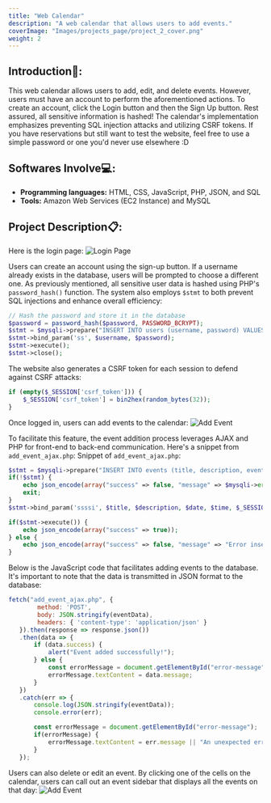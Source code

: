 ```yaml
---
title: "Web Calendar"
description: "A web calendar that allows users to add events."
coverImage: "Images/projects_page/project_2_cover.png"
weight: 2
---
```


## Introduction📓:
This web calendar allows users to add, edit, and delete events. However, users must have an account to perform the aforementioned actions. To create an account, click the Login button and then the Sign Up button. Rest assured, all sensitive information is hashed! The calendar's implementation emphasizes preventing SQL injection attacks and utilizing CSRF tokens. If you have reservations but still want to test the website, feel free to use a simple password or one you'd never use elsewhere :D

## Softwares Involve💻:
- **Programming languages:** HTML, CSS, JavaScript, PHP, JSON, and SQL
- **Tools:** Amazon Web Services (EC2 Instance) and MySQL

## Project Description📋:
Here is the login page:
![Login Page](/Images/projects_content/project_2/login_page.png)

Users can create an account using the sign-up button. If a username already exists in the database, users will be prompted to choose a different one. As previously mentioned, all sensitive user data is hashed using PHP's `password_hash()` function. The system also employs `$stmt` to both prevent SQL injections and enhance overall efficiency:

```php
// Hash the password and store it in the database
$password = password_hash($password, PASSWORD_BCRYPT);
$stmt = $mysqli->prepare("INSERT INTO users (username, password) VALUES (?, ?)");
$stmt->bind_param('ss', $username, $password);
$stmt->execute();
$stmt->close();

```
The website also generates a CSRF token for each session to defend against CSRF attacks:
```php
if (empty($_SESSION['csrf_token'])) {
    $_SESSION['csrf_token'] = bin2hex(random_bytes(32));
}
```

Once logged in, users can add events to the calendar:
![Add Event](/Images/projects_content/project_2/add_event.png)

To facilitate this feature, the event addition process leverages AJAX and PHP for front-end to back-end communication. Here's a snippet from `add_event_ajax.php`:
Snippet of `add_event_ajax.php`:
```php
$stmt = $mysqli->prepare("INSERT INTO events (title, description, event_date, event_time, user_id) VALUES (?, ?, ?, ?, ?)");
if(!$stmt) {
    echo json_encode(array("success" => false, "message" => $mysqli->error));
    exit;
}
$stmt->bind_param('ssssi', $title, $description, $date, $time, $_SESSION['user_id']);

if($stmt->execute()) {
    echo json_encode(array("success" => true));
} else {
    echo json_encode(array("success" => false, "message" => "Error inserting event."));
}
```

Below is the JavaScript code that facilitates adding events to the database. It's important to note that the data is transmitted in JSON format to the database:

```javascript
fetch("add_event_ajax.php", {
        method: 'POST',
        body: JSON.stringify(eventData),
        headers: { 'content-type': 'application/json' }
   }).then(response => response.json())
   .then(data => {
       if (data.success) {
           alert("Event added successfully!");
       } else {
           const errorMessage = document.getElementById("error-message");
           errorMessage.textContent = data.message;
       }
   })
   .catch(err => {
       console.log(JSON.stringify(eventData));
       console.error(err);

       const errorMessage = document.getElementById("error-message");
       if(errorMessage) {
           errorMessage.textContent = err.message || "An unexpected error occurred.";
       }
   });
   ```

   Users can also delete or edit an event. By clicking one of the cells on the calendar, users can call out an event sidebar that displays all the events on that day:
   ![Add Event](/Images/projects_content/project_2/edit_event.png)

